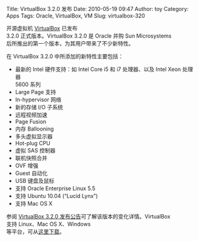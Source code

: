 Title: VirtualBox 3.2.0 发布
Date: 2010-05-19 09:47
Author: toy
Category: Apps
Tags: Oracle, VirtualBox, VM
Slug: virtualbox-320

开源虚拟机 [VirtualBox](http://linuxtoy.org/archives/virtualbox.html)
已发布  
3.2.0 正式版本。VirtualBox 3.2.0 是 Oracle 并购 Sun Microsystems  
后所推出的第一个版本，为其用户带来了不少新特性。

在 VirtualBox 3.2.0 中所添加的新特性主要包括：

+ 最新的 Intel 硬件支持：如 Intel Core i5 和 i7 处理器、以及 Intel Xeon
处理器  
5600 系列  
+ Large Page 支持  
+ In-hypervisor 网络  
+ 新的存储 I/O 子系统  
+ 远程视频加速  
+ Page Fusion  
+ 内存 Ballooning  
+ 多头虚拟显示器  
+ Hot-plug CPU  
+ 虚拟 SAS 控制器  
+ 联机快照合并  
+ OVF 增强  
+ Guest 自动化  
+ USB 键盘及鼠标  
+ 支持 Oracle Enterprise Linux 5.5  
+ 支持 Ubuntu 10.04 (“Lucid Lynx”)  
+ 支持 Mac OS X

参阅 [VirtualBox 3.2.0
发布公告](http://www.virtualbox.org/wiki/News)可了解该版本的变化详情。VirtualBox  
支持 Linux、Mac OS X、Windows  
等平台，可从[这里下载](http://www.virtualbox.org/wiki/Downloads)。
